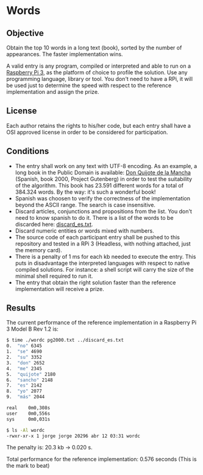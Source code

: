 # Words

## Objective
Obtain the top 10 words in a long text (book), sorted by the number of appearances. The faster implementation wins.

A valid entry is any program, compiled or interpreted and able to run on a [Raspberry Pi 3](https://www.raspberrypi.org/products/raspberry-pi-3-model-b/), as the platform of choice to profile the solution. Use any programming language, library or tool. You don't need to have a RPi, it will be used just to determine the speed with respect to the reference implementation and assign the prize. 

## License
Each author retains the rights to his/her code, but each entry shall have a OSI approved license in order to be considered for participation.

## Conditions
- The entry shall work on any text with UTF-8 encoding. As an example, a long book in the Public Domain is available: [Don Quijote de la Mancha](http://www.gutenberg.org/cache/epub/2000/pg2000.txt) (Spanish, book 2000, Project Gutenberg) in order to test the suitability of the algorithm. This book has 23.591 different words for a total of 384.324 words. By the way: it's such a wonderful book!
- Spanish was choosen to verify the correctness of the implementation beyond the ASCII range. The search is case insensitive.
- Discard articles, conjunctions and propositions from the list. You don't need to know spanish to do it. There is a list of the words to be discarded here: [discard_es.txt](https://github.com/ideati/challenges/blob/master/Data/Words/discard_es.txt).
- Discard numeric entities or words mixed with numbers.
- The source code of each participant entry shall be pushed to this repository and tested in a RPi 3 (Headless, with nothing attached, just the memory card).
- There is a penalty of 1 ms for each kb needed to execute the entry. This puts in disadvantage the interpreted languages with respect to native compiled solutions. For instance: a shell script will carry the size of the minimal shell required to run it.
- The entry that obtain the right solution faster than the reference implementation will receive a prize.

## Results
The current performance of the reference implementation in a Raspberry Pi 3 Model B Rev 1.2 is:
```sh
$ time ./wordc pg2000.txt ../discard_es.txt
0.  "no" 6345
1.  "se" 4690
2.  "su" 3352
3.  "don" 2652
4.  "me" 2345
5.  "quijote" 2180
6.  "sancho" 2148
7.  "es" 2142
8.  "yo" 2077
9.  "más" 2044

real    0m0,308s
user    0m0,556s
sys     0m0,031s

$ ls -Al wordc
-rwxr-xr-x 1 jorge jorge 20296 abr 12 03:31 wordc
```
The penalty is: 20.3 kb -> 0.020 s.

Total performance for the reference implementation: 0.576 seconds (This is the mark to beat)

